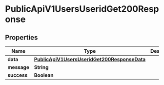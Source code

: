

# PublicApiV1UsersUseridGet200Response


## Properties

| Name | Type | Description | Notes |
|------------ | ------------- | ------------- | -------------|
|**data** | [**PublicApiV1UsersUseridGet200ResponseData**](PublicApiV1UsersUseridGet200ResponseData.md) |  |  [optional] |
|**message** | **String** |  |  [optional] |
|**success** | **Boolean** |  |  [optional] |




